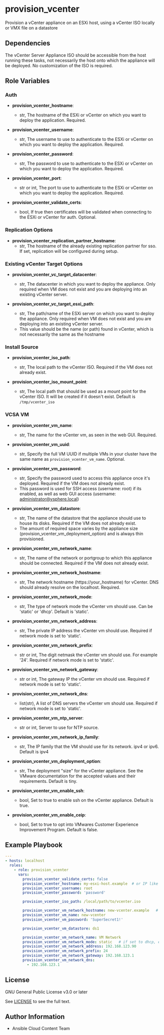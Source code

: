 # provision_vcenter

Provision a vCenter appliance on an ESXi host, using a vCenter ISO locally or VMX file on a datastore

## Dependencies

The vCenter Server Appliance ISO should be accessible from the host running these tasks, not necessarily the host onto which the appliance will be deployed. No customization of the ISO is required.

## Role Variables

### Auth
- **provision_vcenter_hostname**:
  - str, The hostname of the ESXi or vCenter on which you want to deploy the application. Required.

- **provision_vcenter_username**:
  - str, The username to use to authenticate to the ESXi or vCenter on which you want to deploy the application. Required.

- **provision_vcenter_password**:
  - str, The password to use to authenticate to the ESXi or vCenter on which you want to deploy the application. Required.

- **provision_vcenter_port**:
  - str or int, The port to use to authenticate to the ESXi or vCenter on which you want to deploy the application. Required.

- **provision_vcenter_validate_certs**:
  - bool, If true then certificates will be validated when connecting to the ESXi or vCenter for auth. Optional.

### Replication Options

- **provision_vcenter_replication_partner_hostname**:
  - str, The hostname of the already existing replication partner for sso. If set, replication will be configured during setup.

### Existing vCenter Target Options

- **provision_vcenter_vc_target_datacenter**:
  - str, The datacenter in which you want to deploy the appliance. Only required when VM does not exist and you are deploying into an existing vCenter server.

- **provision_vcenter_vc_target_esxi_path**:
  - str, The path/name of the ESXi server on which you want to deploy the appliance. Only required when VM does not exist and you are deploying into an existing vCenter server.
  - This value should be the name (or path) found in vCenter, which is not necessarily the same as the hostname

### Install Source
- **provision_vcenter_iso_path**:
  - str, The local path to the vCenter ISO. Required if the VM does not already exist.

- **provision_vcenter_iso_mount_point**:
  - str, The local path that should be used as a mount point for the vCenter ISO. It will be created if it doesn't exist. Default is `/tmp/vcenter_iso`

### VCSA VM
- **provision_vcenter_vm_name**:
  - str, The name for the vCenter vm, as seen in the web GUI. Required.

- **provision_vcenter_vm_uuid**:
  - str, Specify the full VM UUID if multiple VMs in your cluster have the same name as `provision_vcenter_vm_name`. Optional.

- **provision_vcenter_vm_password**:
  - str, Specify the password used to access this appliance once it's deployed. Required if the VM does not already exist.
  - This password is used for SSH access (username: root) if its enabled, as well as web GUI access (username: administrator@vsphere.local)

- **provision_vcenter_vm_datastore**:
  - str, The name of the datastore that the appliance should use to house its disks. Required if the VM does not already exist.
  - The amount of required space varies by the appliance size (provision_vcenter_vm_deployment_option) and is always thin provisioned.

- **provision_vcenter_vm_network_name**:
  - str, The name of the network or portgroup to which this appliance should be connected. Required if the VM does not already exist.

- **provision_vcenter_vm_network_hostname**:
  - str, The network hostname (https://your_hostname) for vCenter. DNS should already resolve on the localhost. Required.

- **provision_vcenter_vm_network_mode**:
  - str, The type of network mode the vCenter vm should use. Can be 'static' or 'dhcp'. Default is 'static'.

- **provision_vcenter_vm_network_address**:
  - str, The private IP address the vCenter vm should use. Required if network mode is set to 'static'.

- **provision_vcenter_vm_network_prefix**:
  - str or int, The digit netmask the vCenter vm should use. For example '24'.  Required if network mode is set to 'static'.

- **provision_vcenter_vm_network_gateway**:
  - str or int, The gateway IP the vCenter vm should use. Required if network mode is set to 'static'.

- **provision_vcenter_vm_network_dns**:
  - list(str), A list of DNS servers the vCenter vm should use. Required if network mode is set to 'static'.

- **provision_vcenter_vm_ntp_server**:
  - str or int, Server to use for NTP source.

- **provision_vcenter_vm_network_ip_family**:
  - str, The IP family that the VM should use for its network. ipv4 or ipv6. Default is ipv4

- **provision_vcenter_vm_deployment_option**:
  - str, The deployment "size" for the vCenter appliance. See the VMware documentation for the accepted values and their requirements. Default is tiny.

- **provision_vcenter_vm_enable_ssh**:
  - bool, Set to true to enable ssh on the vCenter appliance. Default is true.

- **provision_vcenter_vm_enable_ceip**:
  - bool, Set to true to opt into VMwares Customer Experience Improvement Program. Default is false.


## Example Playbook
```yaml
---
- hosts: localhost
  roles:
    - role: provision_vcenter
      vars:
        provision_vcenter_validate_certs: false
        provision_vcenter_hostname: my-esxi-host.example  # or IP like 192.168.123.5
        provision_vcenter_username: root
        provision_vcenter_password: 'password'

        provision_vcenter_iso_path: /local/path/to/vcenter.iso

        provision_vcenter_vm_network_hostname: new-vcenter.example   # DNS must resolve on localhost
        provision_vcenter_vm_name: new-vcenter
        provision_vcenter_vm_password: 'SuperSecret1!'

        provision_vcenter_vm_datastore: ds1

        provision_vcenter_vm_network_name: VM Network
        provision_vcenter_vm_network_mode: static   # if set to dhcp, exclude the following variables
        provision_vcenter_vm_network_address: 192.168.123.90
        provision_vcenter_vm_network_prefix: 24
        provision_vcenter_vm_network_gateway: 192.168.123.1
        provision_vcenter_vm_network_dns:
          - 192.168.123.1
```

License
-------

GNU General Public License v3.0 or later

See [LICENSE](https://github.com/ansible-collections/cloud.aws_troubleshooting/blob/main/LICENSE) to see the full text.

Author Information
------------------

- Ansible Cloud Content Team
